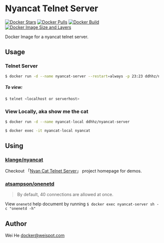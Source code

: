 # Nyancat Telnet Server

[![Docker Stars](https://img.shields.io/docker/stars/ddhhz/nyancat-server.svg)](https://hub.docker.com/r/ddhhz/nyancat-server/) [![Docker Pulls](https://img.shields.io/docker/pulls/ddhhz/nyancat-server.svg)](https://hub.docker.com/r/ddhhz/nyancat-server/) [![Docker Build](https://img.shields.io/docker/build/ddhhz/nyancat-server.svg)](https://hub.docker.com/r/ddhhz/nyancat-server/builds/) [![Docker Image Size and Layers](https://images.microbadger.com/badges/image/ddhhz/nyancat-server.svg)](https://microbadger.com/images/ddhhz/nyancat-server)

Docker Image for a nyancat telnet server.


## Usage

### Telnet Server
```bash
$ docker run -d --name nyancat-server --restart=always -p 23:23 ddhhz/nyancat-server
```

##### To view:
```bash
$ telnet <localhost or serverhost>
```

### View Locally, aka show me the cat
```bash
$ docker run -d --name nyancat-local ddhhz/nyancat-server

$ docker exec -it nyancat-local nyancat
```


## Using

### [klange/nyancat](https://github.com/klange/nyancat)
Checkout 「[Nyan Cat Telnet Server](http://nyancat.dakko.us/)」 project homepage for demos.

### [atsampson/onenetd](https://github.com/atsampson/onenetd)
> By default, 40 connections are allowed at once.

View `onenetd` help document by running `$ docker exec nyancat-server sh -c "onenetd -h"`


## Author
Wei He <docker@weispot.com>
